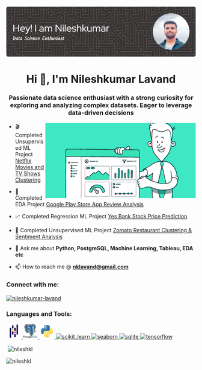 ![logo](https://github.com/Nileshkl/Nileshkl/blob/82b8f0ea226c40950add400cfc9c22b936859e57/github-header-image.png)
<h1 align="center">Hi 👋, I'm Nileshkumar Lavand</h1>
<h3 align="center">Passionate data science enthusiast with a strong curiosity for exploring and analyzing complex datasets. Eager to leverage data-driven decisions</h3>

<img align="right" alt="coding" width="400" src="https://github.com/Nileshkl/Nileshkl/blob/c72a6acb827598ccef04b01c4e68509665734cb2/ezgif.com-resize.gif">

- 🎬 Completed Unsupervised ML Project [Netflix Movies and TV Shows Clustering](https://github.com/Nileshkl/Unsupervised-ML--Netflix-Movies-and-TV-Shows-Clustering)

- 📱 Completed EDA Project  [Google Play Store App Review Analysis](https://github.com/Nileshkl/Play-Store-App-Review-Analysis-EDA)

- 📈 Completed Regression ML Project [Yes Bank Stock Price Prediction](https://github.com/Nileshkl/Regression-ML-Yes-Bank-Stock-Price-Prediction)

- 🍔 Completed Unsupervised ML Project [Zomato Restaurant Clustering & Sentiment Analysis](https://github.com/Nileshkl/Unsupervised-ML--Zomato-Restaurant-Clustering-Sentiment-Analysis-)

- 💬 Ask me about **Python, PostgreSQL, Machine Learning, Tableau, EDA etc**

- 📫 How to reach me @ **nklavand@gmail.com**

<h3 align="left">Connect with me:</h3>
<p align="left">
<a href="https://linkedin.com/in/nileshkumar-lavand" target="blank"><img align="center" src="https://raw.githubusercontent.com/rahuldkjain/github-profile-readme-generator/master/src/images/icons/Social/linked-in-alt.svg" alt="nileshkumar-lavand" height="30" width="40" /></a>
</p>

<h3 align="left">Languages and Tools:</h3>
<p align="left"> <a href="https://pandas.pydata.org/" target="_blank" rel="noreferrer"> <img src="https://raw.githubusercontent.com/devicons/devicon/2ae2a900d2f041da66e950e4d48052658d850630/icons/pandas/pandas-original.svg" alt="pandas" width="40" height="40"/> </a> <a href="https://www.postgresql.org" target="_blank" rel="noreferrer"> <img src="https://raw.githubusercontent.com/devicons/devicon/master/icons/postgresql/postgresql-original-wordmark.svg" alt="postgresql" width="40" height="40"/> </a> <a href="https://www.python.org" target="_blank" rel="noreferrer"> <img src="https://raw.githubusercontent.com/devicons/devicon/master/icons/python/python-original.svg" alt="python" width="40" height="40"/> </a> <a href="https://scikit-learn.org/" target="_blank" rel="noreferrer"> <img src="https://upload.wikimedia.org/wikipedia/commons/0/05/Scikit_learn_logo_small.svg" alt="scikit_learn" width="40" height="40"/> </a> <a href="https://seaborn.pydata.org/" target="_blank" rel="noreferrer"> <img src="https://seaborn.pydata.org/_images/logo-mark-lightbg.svg" alt="seaborn" width="40" height="40"/> </a> <a href="https://www.sqlite.org/" target="_blank" rel="noreferrer"> <img src="https://www.vectorlogo.zone/logos/sqlite/sqlite-icon.svg" alt="sqlite" width="40" height="40"/> </a> <a href="https://www.tensorflow.org" target="_blank" rel="noreferrer"> <img src="https://www.vectorlogo.zone/logos/tensorflow/tensorflow-icon.svg" alt="tensorflow" width="40" height="40"/> </a> </p>


<p>&nbsp;<img align="center" src="https://github-readme-stats.vercel.app/api?username=nileshkl&show_icons=true&locale=en" alt="nileshkl" /></p>

<p><img align="center" src="https://github-readme-streak-stats.herokuapp.com/?user=nileshkl&" alt="nileshkl" /></p>
